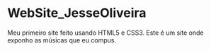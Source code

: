 # WebSite_JesseOliveira
Meu primeiro site feito usando HTML5 e CSS3. Este é um site onde exponho as músicas que eu compus. 
